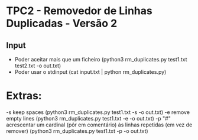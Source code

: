 # TPC2 - Removedor de Linhas Duplicadas - Versão 2

## Input
- Poder aceitar mais que um ficheiro (python3 rm_duplicates.py test1.txt test2.txt -o out.txt)
- Poder usar o stdinput (cat input.txt | python rm_duplicates.py)
# Extras:
-s keep spaces (python3 rm_duplicates.py test1.txt -s -o out.txt)
-e remove empty lines (python3 rm_duplicates.py test1.txt -e -o out.txt)
-p "#" acrescentar um cardinal (pôr em comentário) às linhas repetidas (em vez de remover) (python3 rm_duplicates.py test1.txt -p -o out.txt)